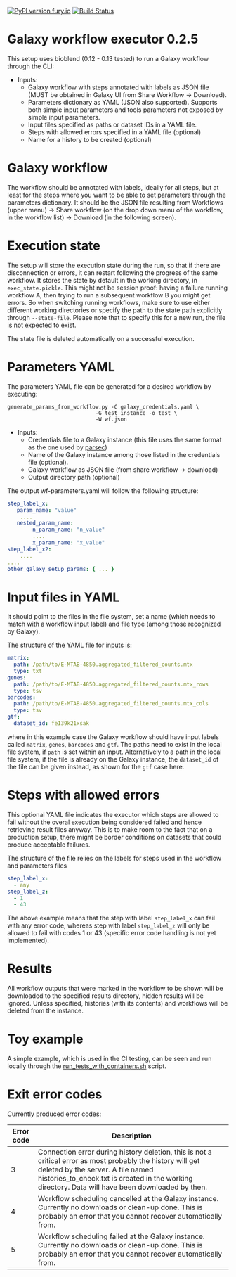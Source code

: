 [![PyPI version fury.io](https://badge.fury.io/py/galaxy-workflow-executor.svg)](https://pypi.python.org/pypi/galaxy-workflow-executor/)
[![Build Status](https://api.travis-ci.com/ebi-gene-expression-group/galaxy-workflow-executor.svg?branch=develop)](https://travis-ci.org/ebi-gene-expression-group/galaxy-workflow-executor)

# Galaxy workflow executor 0.2.5

This setup uses bioblend (0.12 - 0.13 tested) to run a Galaxy workflow through the CLI:

- Inputs:
  - Galaxy workflow with steps annotated with labels as JSON file (MUST be obtained in Galaxy UI from Share Workflow -> Download).
  - Parameters dictionary as YAML (JSON also supported). Supports both simple input parameters and tools parameters not exposed by simple input parameters.
  - Input files specified as paths or dataset IDs in a YAML file.
  - Steps with allowed errors specified in a YAML file (optional)
  - Name for a history to be created (optional)

# Galaxy workflow

The workflow should be annotated with labels, ideally for all steps, but at least
for the steps where you want to be able to set parameters through the parameters
dictionary. It should be the JSON file resulting from Workflows (upper menu) -> Share workflow
(on the drop down menu of the workflow, in the workflow list) -> Download
(in the following screen).

# Execution state

The setup will store the execution state during the run, so that if there are disconnection or errors, it can restart
following the progress of the same workflow. It stores the state by default in the working directory, in
`exec_state.pickle`. This might not be session proof: having a failure running workflow A, then trying to run a
subsequent workflow B you might get errors. So when switching running workflows, make sure to use either different
working directories or specify the path to the state path explicitly through `--state-file`. Please note that to specify
this for a new run, the file is not expected to exist.

The state file is deleted automatically on a successful execution.

# Parameters YAML

The parameters YAML file can be generated for a desired workflow by executing:

```
generate_params_from_workflow.py -C galaxy_credentials.yaml \
                            -G test_instance -o test \
                            -W wf.json
```

- Inputs:
    - Credentials file to a Galaxy instance (this file uses the same format as the one used by [parsec](https://parsec.readthedocs.io/en/latest/))
    - Name of the Galaxy instance among those listed in the credentials file (optional).
    - Galaxy workflow as JSON file (from share workflow -> download)
    - Output directory path (optional)

The output wf-parameters.yaml will follow the following structure:

```yaml
step_label_x:
   param_name: "value"
    ....
   nested_param_name:
        n_param_name: "n_value"
        ....
        x_param_name: "x_value"
step_label_x2:
    ....
....
other_galaxy_setup_params: { ... }
```

# Input files in YAML

It should point to the files in the file system, set a name (which needs to match
with a workflow input label) and file type (among those recognized by Galaxy).

The structure of the YAML file for inputs is:

```yaml
matrix:
  path: /path/to/E-MTAB-4850.aggregated_filtered_counts.mtx
  type: txt
genes:
  path: /path/to/E-MTAB-4850.aggregated_filtered_counts.mtx_rows
  type: tsv
barcodes:
  path: /path/to/E-MTAB-4850.aggregated_filtered_counts.mtx_cols
  type: tsv
gtf:
  dataset_id: fe139k21xsak
```

where in this example case the Galaxy workflow should have input labels called `matrix`,
`genes`, `barcodes` and `gtf`. The paths need to exist in the local file system, if `path` is set within an input. Alternatively to a path in the local file system, if the file is already on the Galaxy instance, the `dataset_id` of the file can be given instead, as shown for the `gtf` case here.

# Steps with allowed errors

This optional YAML file indicates the executor which steps are allowed to fail without the overal execution being considered
failed and hence retrieving result files anyway. This is to make room to the fact that on a production setup, there might
be border conditions on datasets that could produce acceptable failures.

The structure of the file relies on the labels for steps used in the workflow and parameters files

```yaml
step_label_x:
  - any
step_label_z:
  - 1
  - 43
```

The above example means that the step with label `step_label_x` can fail with any error code, whereas step with label
`step_label_z` will only be allowed to fail with codes 1 or 43 (specific error code handling is not yet implemented).

# Results

All workflow outputs that were marked in the workflow to be shown will be downloaded to the specified results directory,
hidden results will be ignored. Unless specified, histories (with its contents) and workflows will be deleted from the instance.

# Toy example

A simple example, which is used in the CI testing, can be seen and run locally through the
[run_tests_with_containers.sh](run_tests_with_containers.sh) script.

# Exit error codes

Currently produced error codes:

| Error code | Description |
|------------|-------------|
| 3          | Connection error during history deletion, this is not a critical error as most probably the history will get deleted by the server. A file named histories_to_check.txt is created in the working directory. Data will have been downloaded by then. |
| 4          | Workflow scheduling cancelled at the Galaxy instance. Currently no downloads or clean-up done. This is probably an error that you cannot recover automatically from. |
| 5          | Workflow scheduling failed at the Galaxy instance. Currently no downloads or clean-up done. This is probably an error that you cannot recover automatically from. |



